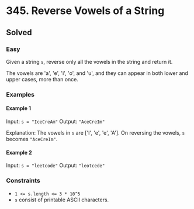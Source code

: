 # 345. Reverse Vowels of a String
## Solved
### Easy

Given a string `s`, reverse only all the vowels in the string and return it.

The vowels are 'a', 'e', 'i', 'o', and 'u', and they can appear in both lower and upper cases, more than once.

### Examples

#### Example 1

Input: `s = "IceCreAm"`
Output: `"AceCreIm"`

Explanation:
The vowels in `s` are ['I', 'e', 'e', 'A']. On reversing the vowels, `s` becomes `"AceCreIm"`.

#### Example 2

Input: `s = "leetcode"`
Output: `"leotcede"`

### Constraints

* `1 <= s.length <= 3 * 10^5`
* `s` consist of printable ASCII characters.
